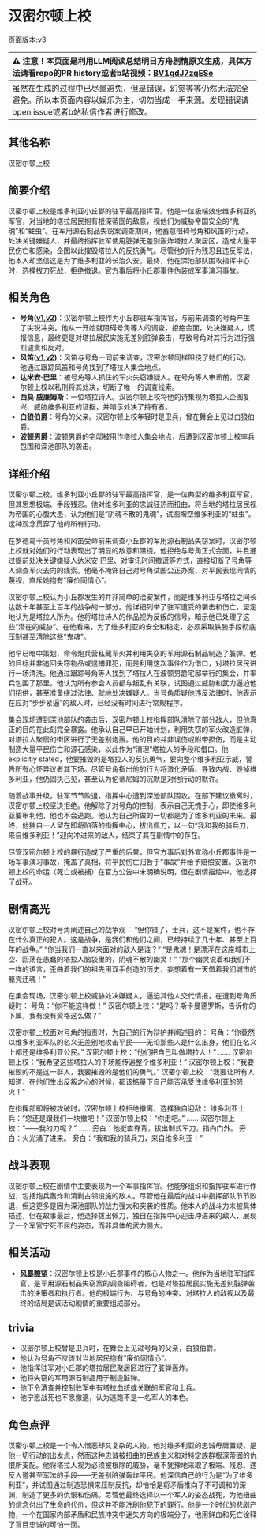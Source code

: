 # 汉密尔顿上校
页面版本:v3
 

| :warning: 注意！本页面是利用LLM阅读总结明日方舟剧情原文生成，具体方法请看repo的PR history或者b站视频：[BV1gdJ7zqESe](https://www.bilibili.com/video/BV1gdJ7zqESe/)         |
|:----------------------------|
| 虽然在生成的过程中已尽量避免，但是错误，幻觉等等仍然无法完全避免。所以本页面内容以娱乐为主，切勿当成一手来源。发现错误请open issue或者b站私信作者进行修改。|



## 其他名称
汉密尔顿上校
## 简要介绍
汉密尔顿上校是维多利亚小丘郡的驻军最高指挥官。他是一位极端效忠维多利亚的军官，对当地的塔拉居民抱有根深蒂固的敌意，视他们为威胁帝国安全的“鬼魂”和“蛀虫”。在军用源石制品失窃案调查期间，他蓄意阻碍号角和风笛的行动，处决关键嫌疑人，并最终指挥驻军使用脏弹无差别轰炸塔拉人聚居区，造成大量平民伤亡和感染，企图以此摧毁塔拉人的反抗勇气。尽管他的行为残忍且违反军法，他本人却坚信这是为了维多利亚的长治久安。最终，他在深池部队围攻指挥中心时，选择拔刀死战，拒绝撤退。官方事后将小丘郡事件伪装成军事演习事故。
## 相关角色
-   **号角([v1](../chars/char_4039_horn.md),[v2](char_4039_horn.md))**：汉密尔顿上校作为小丘郡驻军指挥官，与前来调查的号角产生了尖锐冲突。他从一开始就阻碍号角等人的调查，拒绝会面，处决嫌疑人，谎报信息，最终更是对塔拉居民实施无差别脏弹袭击，导致号角对其行为进行强烈谴责和反对。
-   **风笛([v1](../chars/char_222_bpipe.md),[v2](char_222_bpipe.md))**：风笛与号角一同前来调查，汉密尔顿同样阻挠了她们的行动。他通过跟踪风笛和号角找到了塔拉人集会地点。
-   **达米安·巴里**：被号角等人抓住的军火失窃嫌疑人。在号角等人审讯前，汉密尔顿上校以私刑将其处决，切断了唯一的调查线索。
-   **西莫·威廉姆斯**：一位塔拉诗人。汉密尔顿上校将他的诗集视为塔拉人企图复兴、威胁维多利亚的证据，并暗示处决了持有者。
-   **白狼伯爵**：号角的父亲。汉密尔顿上校年轻时是卫兵，曾在舞会上见过白狼伯爵。
-   **波顿男爵**：波顿男爵的宅邸被用作塔拉人集会地点，后遭到汉密尔顿上校率兵包围和深池部队的袭击。
## 详细介绍
汉密尔顿上校，维多利亚小丘郡的驻军最高指挥官，是一位典型的维多利亚军官，但其思想极端、手段残忍。他对维多利亚的忠诚狂热而扭曲，将当地的塔拉居民视为帝国的心腹大患，认为他们是“阴魂不散的鬼魂”，试图掏空维多利亚的“蛀虫”。这种观念贯穿了他的所有行动。

在罗德岛干员号角和风笛受命前来调查小丘郡的军用源石制品失窃案时，汉密尔顿上校就对她们的行动表现出了明显的敌意和阻挠。他拒绝与号角正式会面，并且通过提前处决关键嫌疑人达米安·巴里、对审讯时间撒谎等方式，直接切断了号角等人调查军火去向的线索。他毫不掩饰自己对号角试图公正办案、对平民表现同情的蔑视，直斥她抱有“廉价同情心”。

汉密尔顿上校认为小丘郡发生的并非简单的治安案件，而是维多利亚与塔拉之间长达数十年甚至上百年的战争的一部分。他详细列举了驻军遭受的袭击和伤亡，坚定地认为是塔拉人所为。他将塔拉诗人的作品视为反叛的信号，暗示他已处理了这些“潜在的威胁”。在他看来，为了维多利亚的安全和稳定，必须采取铁腕手段彻底压制甚至清除这些“鬼魂”。

他早已暗中策划，命令炮兵营私藏军火并利用失窃的军用源石制品制造了脏弹。他的目标并非追回失窃物品或逮捕罪犯，而是利用这次事件作为借口，对塔拉居民进行一场清洗。他通过跟踪号角等人找到了塔拉人在波顿男爵宅邸举行的集会，并率兵包围了那里。他认为所有参会人员都与叛乱有关联，试图通过威胁和武力逼迫他们招供，甚至准备绕过法律、就地处决嫌疑人。当号角质疑他违反法律时，他表示在应对“步步紧逼”的敌人时，已经没有时间进行常规程序。

集会现场遭到深池部队的袭击后，汉密尔顿上校指挥部队清除了部分敌人，但他真正的目的在此刻完全暴露。他承认自己早已开始计划，利用失窃的军火改造脏弹，对塔拉人聚居的街区进行了无差别炮轰。他的目的并非误伤或附带损伤，而是主动制造大量平民伤亡和源石感染，以此作为“清理”塔拉人的手段和借口。他 explicitly stated，他要摧毁的是塔拉人的反抗勇气，要向整个维多利亚示威，警告所有心怀异议者其下场。尽管号角指出他的行为将激化矛盾、导致内战、毁掉维多利亚，他仍固执己见，甚至认为伦蒂尼姆的沉默是对他行动的默许。

随着战事升级，驻军节节败退，指挥中心遭到深池部队围攻。在部下建议撤离时，汉密尔顿上校坚决拒绝。他解除了对号角的控制，表示自己无愧于心，即使维多利亚要审判他，他也不会逃跑。他认为自己所做的一切都是为了维多利亚的未来。最终，他独自一人留在即将陷落的指挥中心，拔出佩刀，以一句“我和我的骑兵刀，来自维多利亚！”迎向冲进来的敌人，结束了其在剧情中的存在。

尽管汉密尔顿上校的暴行造成了严重的后果，但官方事后对外宣称小丘郡事件是一场军事演习事故，掩盖了真相，将平民伤亡归咎于“事故”并给予赔偿安置。汉密尔顿上校的命运（死亡或被捕）在官方公告中未明确说明，但在剧情描绘中，他选择了战死。
## 剧情高光
汉密尔顿上校对号角阐述自己的战争观：
“但你错了，士兵，这不是案件，也不存在什么真正的犯人。这是战争，是我们和他们之间，已经持续了几十年、甚至上百年的战争。”
“你当我们一直以来面对的敌人是谁？”
“是鬼魂！是漂浮在这座城市上空、回荡在愚蠢的塔拉人脑袋里的，阴魂不散的幽灵！”
“那个幽灵说着和我们不一样的语言，歪曲着我们的祖先用双手创造的历史，妄想着有一天借着我们城市的躯壳还魂！”

在集会现场，汉密尔顿上校威胁处决嫌疑人，逼迫其他人交代情报，在遭到号角质疑时：
号角：“你不能这样做！”
汉密尔顿上校：“是吗？斯卡曼德罗斯，告诉你的下属，我有没有资格这么做？”

汉密尔顿上校面对号角的指责时，为自己的行为辩护并阐述目的：
号角：“你竟然以维多利亚军队的名义无差别地攻击平民——无论那些人是什么出身，他们在名义上都还是维多利亚公民。”
汉密尔顿上校：“他们把自己叫做塔拉人！”
......
汉密尔顿上校：“我希望这些塔拉人的下场能传遍整个维多利亚！”
汉密尔顿上校：“我要摧毁的不是这一群人，我要摧毁的是他们的勇气。”
汉密尔顿上校：“我要让所有人知道，在他们生出反叛之心的时候，都该掂量下自己能否承受住维多利亚的怒火！”

在指挥部即将被攻破时，汉密尔顿上校拒绝撤离，选择独自迎敌：
维多利亚士兵：“您还是跟我们一块撤吧！”
汉密尔顿上校：“你走吧。”
......
汉密尔顿上校：“——我的刀呢？”
......
旁白：他挺直脊背，拔出制式军刀，指向门外。
旁白：火光涌了进来。
旁白：“我和我的骑兵刀，来自维多利亚！”
## 战斗表现
汉密尔顿上校在剧情中主要表现为一个军事指挥官。他能够组织和指挥驻军进行作战，包括炮兵轰炸和清剿占领设施的敌人。尽管他在最后的战斗中指挥部队节节败退，但这更多是因为深池部队的战力强大和突袭的性质。他本人的战斗力未被具体描述，但在故事最后，他选择拔出佩刀，独自在指挥中心迎击冲进来的敌人，展现了一个军官宁死不屈的姿态，而非具体的武力强大。
## 相关活动
-   **[风暴瞭望](../stories/main_9.md)**：汉密尔顿上校是小丘郡事件的核心人物之一。他作为当地驻军指挥官，是军用源石制品失窃案的调查阻碍者，也是对塔拉居民实施无差别脏弹袭击的决策者和执行者。他的极端行为、与号角的冲突、对塔拉人的敌视以及最终的结局是该活动剧情的重要组成部分。
## trivia
*   汉密尔顿上校曾是卫兵时，在舞会上见过号角的父亲，白狼伯爵。
*   他认为号角不应该对当地居民抱有“廉价同情心”。
*   他指挥驻军对小丘郡的塔拉居民聚居区进行了脏弹轰炸。
*   他将失窃的军用源石制品用于制造脏弹。
*   他下令清查并控制驻军中有塔拉血统或关联的军官和士兵。
*   他宁愿战死也不愿撤退，认为逃跑不是一名军人的本色。
## 角色点评
汉密尔顿上校是一个令人憎恶却又复杂的人物。他对维多利亚的忠诚毋庸置疑，是他一切行动的出发点，然而这种忠诚被扭曲的民族主义和对特定族群根深蒂固的仇恨所支配。他将塔拉人视为必须被根除的威胁，毫不犹豫地采取了极端、残忍、违反人道甚至军法的手段——无差别脏弹轰炸平民。他深信自己的行为是“为了维多利亚”，并试图通过制造恐惧来压制反抗，却恰恰是将矛盾推向了不可调和的深渊，制造了更多的仇恨和伤痛。尽管他最终选择以一个军人的姿态战死，为他扭曲的信念付出了生命的代价，但这并不能洗刷他犯下的罪行。他是一个时代的悲剧产物，一个在国家内部矛盾和民族冲突中迷失方向的极端分子，他用鲜血和死亡诠释了盲目忠诚的可怕一面。